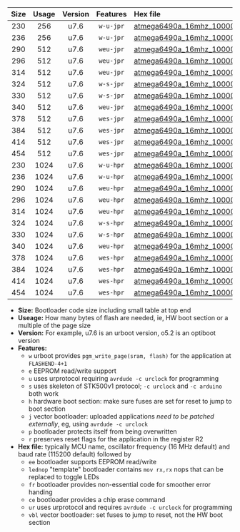 |Size|Usage|Version|Features|Hex file|
|:-:|:-:|:-:|:-:|:--|
|230|256|u7.6|`w-u-jpr`|[atmega6490a_16mhz_1000000bps_ur_vbl.hex](https://raw.githubusercontent.com/stefanrueger/urboot/main//atmega6490a_16mhz_1000000bps_ur_vbl.hex)|
|236|256|u7.6|`w-u-jpr`|[atmega6490a_16mhz_1000000bps_lednop_ur_vbl.hex](https://raw.githubusercontent.com/stefanrueger/urboot/main//atmega6490a_16mhz_1000000bps_lednop_ur_vbl.hex)|
|290|512|u7.6|`weu-jpr`|[atmega6490a_16mhz_1000000bps_ee_ur_vbl.hex](https://raw.githubusercontent.com/stefanrueger/urboot/main//atmega6490a_16mhz_1000000bps_ee_ur_vbl.hex)|
|296|512|u7.6|`weu-jpr`|[atmega6490a_16mhz_1000000bps_ee_lednop_ur_vbl.hex](https://raw.githubusercontent.com/stefanrueger/urboot/main//atmega6490a_16mhz_1000000bps_ee_lednop_ur_vbl.hex)|
|314|512|u7.6|`weu-jpr`|[atmega6490a_16mhz_1000000bps_ee_lednop_fr_ur_vbl.hex](https://raw.githubusercontent.com/stefanrueger/urboot/main//atmega6490a_16mhz_1000000bps_ee_lednop_fr_ur_vbl.hex)|
|324|512|u7.6|`w-s-jpr`|[atmega6490a_16mhz_1000000bps_vbl.hex](https://raw.githubusercontent.com/stefanrueger/urboot/main//atmega6490a_16mhz_1000000bps_vbl.hex)|
|330|512|u7.6|`w-s-jpr`|[atmega6490a_16mhz_1000000bps_lednop_vbl.hex](https://raw.githubusercontent.com/stefanrueger/urboot/main//atmega6490a_16mhz_1000000bps_lednop_vbl.hex)|
|340|512|u7.6|`weu-jpr`|[atmega6490a_16mhz_1000000bps_ee_lednop_fr_ce_ur_vbl.hex](https://raw.githubusercontent.com/stefanrueger/urboot/main//atmega6490a_16mhz_1000000bps_ee_lednop_fr_ce_ur_vbl.hex)|
|378|512|u7.6|`wes-jpr`|[atmega6490a_16mhz_1000000bps_ee_vbl.hex](https://raw.githubusercontent.com/stefanrueger/urboot/main//atmega6490a_16mhz_1000000bps_ee_vbl.hex)|
|384|512|u7.6|`wes-jpr`|[atmega6490a_16mhz_1000000bps_ee_lednop_vbl.hex](https://raw.githubusercontent.com/stefanrueger/urboot/main//atmega6490a_16mhz_1000000bps_ee_lednop_vbl.hex)|
|414|512|u7.6|`wes-jpr`|[atmega6490a_16mhz_1000000bps_ee_lednop_fr_vbl.hex](https://raw.githubusercontent.com/stefanrueger/urboot/main//atmega6490a_16mhz_1000000bps_ee_lednop_fr_vbl.hex)|
|454|512|u7.6|`wes-jpr`|[atmega6490a_16mhz_1000000bps_ee_lednop_fr_ce_vbl.hex](https://raw.githubusercontent.com/stefanrueger/urboot/main//atmega6490a_16mhz_1000000bps_ee_lednop_fr_ce_vbl.hex)|
|230|1024|u7.6|`w-u-hpr`|[atmega6490a_16mhz_1000000bps_ur.hex](https://raw.githubusercontent.com/stefanrueger/urboot/main//atmega6490a_16mhz_1000000bps_ur.hex)|
|236|1024|u7.6|`w-u-hpr`|[atmega6490a_16mhz_1000000bps_lednop_ur.hex](https://raw.githubusercontent.com/stefanrueger/urboot/main//atmega6490a_16mhz_1000000bps_lednop_ur.hex)|
|290|1024|u7.6|`weu-hpr`|[atmega6490a_16mhz_1000000bps_ee_ur.hex](https://raw.githubusercontent.com/stefanrueger/urboot/main//atmega6490a_16mhz_1000000bps_ee_ur.hex)|
|296|1024|u7.6|`weu-hpr`|[atmega6490a_16mhz_1000000bps_ee_lednop_ur.hex](https://raw.githubusercontent.com/stefanrueger/urboot/main//atmega6490a_16mhz_1000000bps_ee_lednop_ur.hex)|
|314|1024|u7.6|`weu-hpr`|[atmega6490a_16mhz_1000000bps_ee_lednop_fr_ur.hex](https://raw.githubusercontent.com/stefanrueger/urboot/main//atmega6490a_16mhz_1000000bps_ee_lednop_fr_ur.hex)|
|324|1024|u7.6|`w-s-hpr`|[atmega6490a_16mhz_1000000bps.hex](https://raw.githubusercontent.com/stefanrueger/urboot/main//atmega6490a_16mhz_1000000bps.hex)|
|330|1024|u7.6|`w-s-hpr`|[atmega6490a_16mhz_1000000bps_lednop.hex](https://raw.githubusercontent.com/stefanrueger/urboot/main//atmega6490a_16mhz_1000000bps_lednop.hex)|
|340|1024|u7.6|`weu-hpr`|[atmega6490a_16mhz_1000000bps_ee_lednop_fr_ce_ur.hex](https://raw.githubusercontent.com/stefanrueger/urboot/main//atmega6490a_16mhz_1000000bps_ee_lednop_fr_ce_ur.hex)|
|378|1024|u7.6|`wes-hpr`|[atmega6490a_16mhz_1000000bps_ee.hex](https://raw.githubusercontent.com/stefanrueger/urboot/main//atmega6490a_16mhz_1000000bps_ee.hex)|
|384|1024|u7.6|`wes-hpr`|[atmega6490a_16mhz_1000000bps_ee_lednop.hex](https://raw.githubusercontent.com/stefanrueger/urboot/main//atmega6490a_16mhz_1000000bps_ee_lednop.hex)|
|414|1024|u7.6|`wes-hpr`|[atmega6490a_16mhz_1000000bps_ee_lednop_fr.hex](https://raw.githubusercontent.com/stefanrueger/urboot/main//atmega6490a_16mhz_1000000bps_ee_lednop_fr.hex)|
|454|1024|u7.6|`wes-hpr`|[atmega6490a_16mhz_1000000bps_ee_lednop_fr_ce.hex](https://raw.githubusercontent.com/stefanrueger/urboot/main//atmega6490a_16mhz_1000000bps_ee_lednop_fr_ce.hex)|

- **Size:** Bootloader code size including small table at top end
- **Useage:** How many bytes of flash are needed, ie, HW boot section or a multiple of the page size
- **Version:** For example, u7.6 is an urboot version, o5.2 is an optiboot version
- **Features:**
  + `w` urboot provides `pgm_write_page(sram, flash)` for the application at `FLASHEND-4+1`
  + `e` EEPROM read/write support
  + `u` uses urprotocol requiring `avrdude -c urclock` for programming
  + `s` uses skeleton of STK500v1 protocol; `-c urclock` and `-c arduino` both work
  + `h` hardware boot section: make sure fuses are set for reset to jump to boot section
  + `j` vector bootloader: uploaded applications *need to be patched externally*, eg, using `avrdude -c urclock`
  + `p` bootloader protects itself from being overwritten
  + `r` preserves reset flags for the application in the register R2
- **Hex file:** typically MCU name, oscillator frequency (16 MHz default) and baud rate (115200 default) followed by
  + `ee` bootloader supports EEPROM read/write
  + `lednop` "template" bootloader contains `mov rx,rx` nops that can be replaced to toggle LEDs
  + `fr` bootloader provides non-essential code for smoother error handing
  + `ce` bootloader provides a chip erase command
  + `ur` uses urprotocol and requires `avrdude -c urclock` for programming
  + `vbl` vector bootloader: set fuses to jump to reset, not the HW boot section
